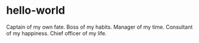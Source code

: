# hello-world
Captain of my own fate. 
Boss of my habits. 
Manager of my time. 
Consultant of my happiness.
Chief officer of my life.


